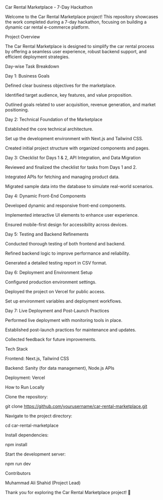 Car Rental Marketplace - 7-Day Hackathon

Welcome to the Car Rental Marketplace project! This repository showcases the work completed during a 7-day hackathon, focusing on building a dynamic car rental e-commerce platform.

Project Overview

The Car Rental Marketplace is designed to simplify the car rental process by offering a seamless user experience, robust backend support, and efficient deployment strategies.

Day-wise Task Breakdown

Day 1: Business Goals

Defined clear business objectives for the marketplace.

Identified target audience, key features, and value proposition.

Outlined goals related to user acquisition, revenue generation, and market positioning.

Day 2: Technical Foundation of the Marketplace

Established the core technical architecture.

Set up the development environment with Next.js and Tailwind CSS.

Created initial project structure with organized components and pages.

Day 3: Checklist for Days 1 & 2, API Integration, and Data Migration

Reviewed and finalized the checklist for tasks from Days 1 and 2.

Integrated APIs for fetching and managing product data.

Migrated sample data into the database to simulate real-world scenarios.

Day 4: Dynamic Front-End Components

Developed dynamic and responsive front-end components.

Implemented interactive UI elements to enhance user experience.

Ensured mobile-first design for accessibility across devices.

Day 5: Testing and Backend Refinements

Conducted thorough testing of both frontend and backend.

Refined backend logic to improve performance and reliability.

Generated a detailed testing report in CSV format.

Day 6: Deployment and Environment Setup

Configured production environment settings.

Deployed the project on Vercel for public access.

Set up environment variables and deployment workflows.

Day 7: Live Deployment and Post-Launch Practices

Performed live deployment with monitoring tools in place.

Established post-launch practices for maintenance and updates.

Collected feedback for future improvements.

Tech Stack

Frontend: Next.js, Tailwind CSS

Backend: Sanity (for data management), Node.js APIs

Deployment: Vercel

How to Run Locally

Clone the repository:

git clone https://github.com/yourusername/car-rental-marketplace.git

Navigate to the project directory:

cd car-rental-marketplace

Install dependencies:

npm install

Start the development server:

npm run dev

Contributors

Muhammad Ali Shahid (Project Lead)

Thank you for exploring the Car Rental Marketplace project! 🚗

